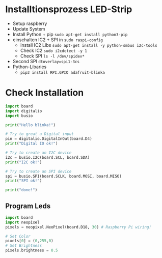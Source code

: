 # Installtionsprozess LED-Strip

* Setup raspberry
* Update System
* Install Python + pip `sudo apt-get install python3-pip`
* einschalten IC2 +  SPI in `sudo raspi-config`
  * install IC2 Libs `sudo apt-get install -y python-smbus i2c-tools`
  * Check IC2 `sudo i2cdetect -y 1`
  * Check SPI `ls -l /dev/spidev*`
* Second SPI `dtoverlay=spi1-3cs`
* Python-Libaries
  * `pip3 install RPI.GPIO adafruit-blinka`

# Check Installation

```python
import board
import digitalio
import busio

print("Hello blinka!")

# Try to great a Digital input
pin = digitalio.DigitalInOut(board.D4)
print("Digital IO ok!")

# Try to create an I2C device
i2c = busio.I2C(board.SCL, board.SDA)
print("I2C ok!")

# Try to create an SPI device
spi = busio.SPI(board.SCLK, board.MOSI, board.MISO)
print("SPI ok!")

print("done!")
```

## Program Leds

```python
import board
import neopixel
pixels = neopixel.NeoPixel(board.D18, 30) # Raspberry Pi wiring!

# Set Color
pixels[0] = (0,255,0)
# Set Brightness
pixels.brightness = 0.5
```
